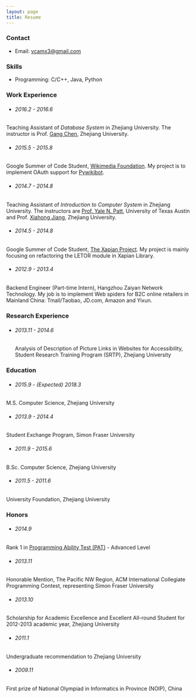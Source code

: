 ```yaml
---
layout: page
title: Resume
---
```


### Contact

- Email: <a href="&#109;&#97;&#105;&#108;&#116;&#111;&#58;&#118;&#99;&#97;&#109;&#120;&#51;&#64;&#103;&#109;&#97;&#105;&#108;&#46;&#99;&#111;&#109;">&#118;&#99;&#97;&#109;&#120;&#51;&#64;&#103;&#109;&#97;&#105;&#108;&#46;&#99;&#111;&#109;</a>


### Skills

- Programming: C/C++, Java, Python


### Work Experience

- ###### 2016.2 - 2016.6
Teaching Assistant of *Database System* in Zhejiang University. The instructor is Prof. [Gang Chen](http://db.zju.edu.cn/s/people_detail?id=1), Zhejiang University.

- ###### 2015.5 - 2015.8
Google Summer of Code Student, [Wikimedia Foundation](https://wikimediafoundation.org/). My project is to implement OAuth support for [Pywikibot](https://www.mediawiki.org/wiki/Manual:Pywikibot).

- ###### 2014.7 - 2014.8
Teaching Assistant of *Introduction to Computer System* in Zhejiang University. The instructors are [Prof. Yale N. Patt](http://users.ece.utexas.edu/~patt/), University of Texas Austin and Prof. [Xiahong Jiang](http://www.cs.zju.edu.cn/people/jiangxh/), Zhejiang University.

- ###### 2014.5 - 2014.8
Google Summer of Code Student, [The Xapian Project](http://xapian.org/). My project is mainly focusing on refactoring the LETOR module in Xapian Library.

- ###### 2012.9 - 2013.4
Backend Engineer (Part-time Intern), Hangzhou Zaiyan Network Technology. My job is to implement Web spiders for B2C online retailers in Mainland China: Tmall/Taobao, JD.com, Amazon and Yixun.


### Research Experience

<ul><li>
<h6>2013.11 - 2014.6</h6>
Analysis of Description of Picture Links in Websites for Accessibility, Student Research Training Program (SRTP), Zhejiang University
</li></ul>

### Education

- ###### 2015.9 - (Expected) 2018.3
M.S. Computer Science, Zhejiang University

- ###### 2013.9 - 2014.4
Student Exchange Program, Simon Fraser University

- ###### 2011.9 - 2015.6
B.Sc. Computer Science, Zhejiang University

- ###### 2011.5 - 2011.6
University Foundation, Zhejiang University


### Honors

- ###### 2014.9
Rank 1 in [Programming Ability Test (PAT)](http://www.patest.cn/) - Advanced Level

- ###### 2013.11
Honorable Mention, The Pacific NW Region, ACM International Collegiate Programming Contest, representing Simon Fraser University

- ###### 2013.10
Scholarship for Academic Excellence and Excellent All-round Student for 2012-2013 academic year, Zhejiang University

- ###### 2011.1
Undergraduate recommendation to Zhejiang University

- ###### 2009.11
First prize of National Olympiad in Informatics in Province (NOIP), China
